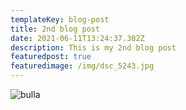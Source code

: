 ```yaml
---
templateKey: blog-post
title: 2nd blog post
date: 2021-06-11T13:24:37.302Z
description: This is my 2nd blog post
featuredpost: true
featuredimage: /img/dsc_5243.jpg
---
```

![bulla](/img/dsc_5243.jpg "Bulla boy")